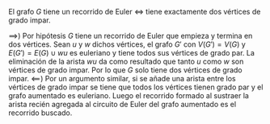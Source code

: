 El grafo $G$ tiene un recorrido de Euler $\iff$ tiene exactamente dos vértices de grado impar.

$\implies$)
Por hipótesis $G$ tiene un recorrido de Euler que empieza y termina en dos vértices. Sean $u$ y $w$ dichos vértices, el grafo $G'$ con $V(G')=V(G)$ y $E(G')=E(G) \cup wu$ es euleriano y tiene todos sus vértices de grado par. La eliminación de la arista $wu$ da como resultado que tanto $u$ como $w$ son vértices de grado impar. Por lo que $G$ solo tiene dos vértices de grado impar.
$\impliedby$)
Por un argumento similar, si se añade una arista entre los vértices de grado impar se tiene que todos los vértices tienen grado par y el grafo aumentado es euleriano. Luego el recorrido formado al sustraer la arista recién agregada al circuito de Euler del grafo aumentado es el recorrido buscado.